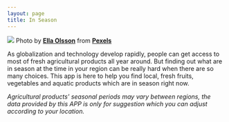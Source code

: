 ```yaml
---
layout: page
title: In Season
---
```

![](https://upload-images.jianshu.io/upload_images/5979866-636710585a9709a2.jpg?imageMogr2/auto-orient/strip%7CimageView2/2/w/1240)
Photo by **[Ella Olsson](https://www.pexels.com/@ella-olsson-572949?utm_content=attributionCopyText&utm_medium=referral&utm_source=pexels)** from **[Pexels](https://www.pexels.com/photo/flat-lay-photography-of-vegetable-salad-on-plate-1640777/?utm_content=attributionCopyText&utm_medium=referral&utm_source=pexels)**

As globalization and technology develop rapidly, people can get access to most of fresh agricultural products all year around. 
But finding out what are in season at the time in your region can be really hard when there are so many choices.
This app is here to help you find local, fresh fruits, vegetables and aquatic products which are in season right now.

*Agricultural products' seasonal periods may vary between regions, the data provided by this APP is only for suggestion which you can adjust according to your location.*
